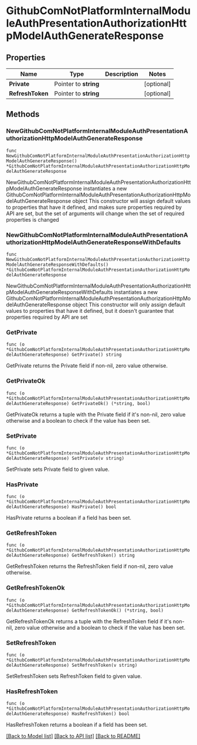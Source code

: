 # GithubComNotPlatformInternalModuleAuthPresentationAuthorizationHttpModelAuthGenerateResponse

## Properties

Name | Type | Description | Notes
------------ | ------------- | ------------- | -------------
**Private** | Pointer to **string** |  | [optional] 
**RefreshToken** | Pointer to **string** |  | [optional] 

## Methods

### NewGithubComNotPlatformInternalModuleAuthPresentationAuthorizationHttpModelAuthGenerateResponse

`func NewGithubComNotPlatformInternalModuleAuthPresentationAuthorizationHttpModelAuthGenerateResponse() *GithubComNotPlatformInternalModuleAuthPresentationAuthorizationHttpModelAuthGenerateResponse`

NewGithubComNotPlatformInternalModuleAuthPresentationAuthorizationHttpModelAuthGenerateResponse instantiates a new GithubComNotPlatformInternalModuleAuthPresentationAuthorizationHttpModelAuthGenerateResponse object
This constructor will assign default values to properties that have it defined,
and makes sure properties required by API are set, but the set of arguments
will change when the set of required properties is changed

### NewGithubComNotPlatformInternalModuleAuthPresentationAuthorizationHttpModelAuthGenerateResponseWithDefaults

`func NewGithubComNotPlatformInternalModuleAuthPresentationAuthorizationHttpModelAuthGenerateResponseWithDefaults() *GithubComNotPlatformInternalModuleAuthPresentationAuthorizationHttpModelAuthGenerateResponse`

NewGithubComNotPlatformInternalModuleAuthPresentationAuthorizationHttpModelAuthGenerateResponseWithDefaults instantiates a new GithubComNotPlatformInternalModuleAuthPresentationAuthorizationHttpModelAuthGenerateResponse object
This constructor will only assign default values to properties that have it defined,
but it doesn't guarantee that properties required by API are set

### GetPrivate

`func (o *GithubComNotPlatformInternalModuleAuthPresentationAuthorizationHttpModelAuthGenerateResponse) GetPrivate() string`

GetPrivate returns the Private field if non-nil, zero value otherwise.

### GetPrivateOk

`func (o *GithubComNotPlatformInternalModuleAuthPresentationAuthorizationHttpModelAuthGenerateResponse) GetPrivateOk() (*string, bool)`

GetPrivateOk returns a tuple with the Private field if it's non-nil, zero value otherwise
and a boolean to check if the value has been set.

### SetPrivate

`func (o *GithubComNotPlatformInternalModuleAuthPresentationAuthorizationHttpModelAuthGenerateResponse) SetPrivate(v string)`

SetPrivate sets Private field to given value.

### HasPrivate

`func (o *GithubComNotPlatformInternalModuleAuthPresentationAuthorizationHttpModelAuthGenerateResponse) HasPrivate() bool`

HasPrivate returns a boolean if a field has been set.

### GetRefreshToken

`func (o *GithubComNotPlatformInternalModuleAuthPresentationAuthorizationHttpModelAuthGenerateResponse) GetRefreshToken() string`

GetRefreshToken returns the RefreshToken field if non-nil, zero value otherwise.

### GetRefreshTokenOk

`func (o *GithubComNotPlatformInternalModuleAuthPresentationAuthorizationHttpModelAuthGenerateResponse) GetRefreshTokenOk() (*string, bool)`

GetRefreshTokenOk returns a tuple with the RefreshToken field if it's non-nil, zero value otherwise
and a boolean to check if the value has been set.

### SetRefreshToken

`func (o *GithubComNotPlatformInternalModuleAuthPresentationAuthorizationHttpModelAuthGenerateResponse) SetRefreshToken(v string)`

SetRefreshToken sets RefreshToken field to given value.

### HasRefreshToken

`func (o *GithubComNotPlatformInternalModuleAuthPresentationAuthorizationHttpModelAuthGenerateResponse) HasRefreshToken() bool`

HasRefreshToken returns a boolean if a field has been set.


[[Back to Model list]](../README.md#documentation-for-models) [[Back to API list]](../README.md#documentation-for-api-endpoints) [[Back to README]](../README.md)


